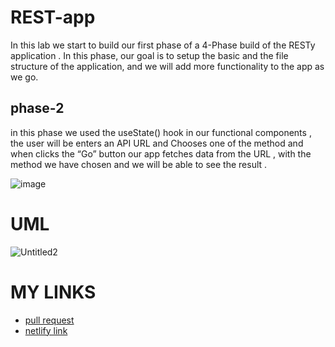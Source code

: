 # REST-app
 In this lab we start to build our first phase of a 4-Phase build of the RESTy application . In this  phase, our goal is to setup the basic and the file structure of the application, and we will add more functionality to the app as we go. 
 ## phase-2 
 in this phase we  used the useState() hook in our functional components , the user will be enters an API URL and Chooses one of the method
and when clicks the “Go” button our app fetches data from the URL , with the method we have chosen and we will be able to see the result .

![image](https://user-images.githubusercontent.com/90922969/167273905-8746435d-abf9-47cb-abe8-0c5eb20f9d9c.png)

# UML
![Untitled2](https://user-images.githubusercontent.com/90922969/167051152-44c98449-4ade-4169-821e-48c8c5d60ce6.jpg)


# MY LINKS
 -  [pull request](https://github.com/neveenaburomman/resty-/pulls)
 -  [netlify link](https://627993473c32871fb9be56ec--funny-haupia-37a3d9.netlify.app/)


